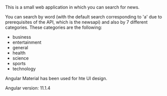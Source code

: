 This is a small web application in which you can search for news.

You can search by word (with the default search corresponding to 'a' due to prerequisites of the API, which is the newsapi) and also by 7 different categories. These categories are the following:

- business
- entertainment
- general
- health
- science
- sports
- technology

Angular Material has been used for hte UI design.

Angular version: 11.1.4
